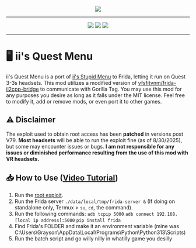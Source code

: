 <p align="center">
  <a href="#"><img src="https://i.imgur.com/HtO7VKw.png"></a>
</p>

---

<p align="center">
	<a href="https://github.com/iiDk-the-actual/iis.Quest.Menu/releases"><img src="https://img.shields.io/github/v/release/iiDk-the-actual/iis.Quest.Menu?label=version&style=for-the-badge"></a>
	<a href="https://github.com/iiDk-the-actual/iis.Quest.Menu/releases/latest"><img src="https://img.shields.io/github/downloads/iiDk-the-actual/iis.Quest.Menu/latest?style=for-the-badge"></a>
	<a href="https://discord.gg/iidk"><img src="https://img.shields.io/discord/1170093288557129748?label=discord&style=for-the-badge&color=blueviolet"></a>
</p>

---

# 🖥️ ii's Quest Menu
ii's Quest Menu is a port of [ii's Stupid Menu](https://github.com/iiDk-the-actual/iis.Stupid.Menu) to Frida, letting it run on Quest 3-3s headsets.
This mod utilizes a modified version of [vfsfitvnm/frida-il2cpp-bridge](https://github.com/vfsfitvnm/frida-il2cpp-bridge) to communicate with Gorilla Tag.
You may use this mod for any purposes you desire as long as it falls under the MIT license. Feel free to modify it, add or remove mods, or even port it to other games.

## ⚠️ Disclaimer
The exploit used to obtain root access has been **patched** in versions post V79. **Most headsets** will be able to run the exploit fine (as of 8/30/2025), but some may encounter issues or bugs. **I am not responsible for any issues or diminished performance resulting from the use of this mod with VR headsets.**

## 📥 How to Use ([Video Tutorial](https://www.youtube.com/watch?v=YhiYD-SWrOo))
1. Run the [root exploit](https://drive.iidk.online/src/Quest3-Root).
2. Run the Frida server `./data/local/tmp/frida-server &` (If doing on standalone only, Termux > `su`, `cd`, the command).
3. Run the following commands: `adb tcpip 5000` `adb connect 192.168.[local ip address]:5000` `pip install frida`
4. Find Frida's FOLDER and make it an environment variable (mine was C:\Users\Grayson\AppData\Local\Programs\Python\Python313\Scripts\)
5. Run the batch script and go willy nilly in whatilly game you desilly
